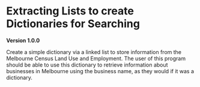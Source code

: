# Extracting Lists to create Dictionaries for Searching

**Version 1.0.0**

Create a simple dictionary via a linked list to store information from the Melbourne Census Land Use and Employment. The user of this program should be able to use this dictionary to retrieve information about businesses in Melbourne using the business name, as they would if it was a dictionary. 

